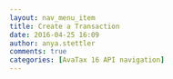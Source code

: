 ```yaml
---
layout: nav_menu_item
title: Create a Transaction
date: 2016-04-25 16:09
author: anya.stettler
comments: true
categories: [AvaTax 16 API navigation]
---
```


